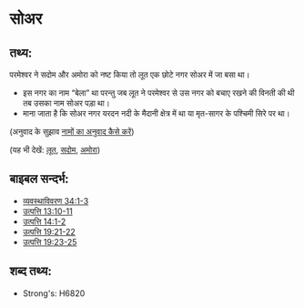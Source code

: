 # सोअर #

## तथ्य: ##

परमेश्वर ने सदोम और अमोरा को नष्ट किया तो लूत एक छोटे नगर सोअर में जा बसा था।

* इस नगर का नाम “बेला” था परन्तु जब लूत ने परमेश्वर से उस नगर को बचाए रखने की विनती की थी तब उसका नाम सोअर पड़ा था।
* माना जाता है कि सोअर नगर यरदन नदी के मैदानी क्षेत्र में था या मृत-सागर के पश्चिमी सिरे पर था।

(अनुवाद के सुझाव [नामों का अनुवाद कैसे करें](rc://en/ta/man/translate/translate-names))

(यह भी देखें: [लूत](../names/lot.md), [सदोम](../names/sodom.md), [अमोरा](../names/gomorrah.md))

## बाइबल सन्दर्भ: ##

* [व्यवस्थाविवरण 34:1-3](rc://en/tn/help/deu/34/01)
* [उत्पत्ति 13:10-11](rc://en/tn/help/gen/13/10)
* [उत्पत्ति 14:1-2](rc://en/tn/help/gen/14/01)
* [उत्पत्ति 19:21-22](rc://en/tn/help/gen/19/21)
* [उत्पत्ति 19:23-25](rc://en/tn/help/gen/19/23)

## शब्द तथ्य: ##

* Strong's: H6820
